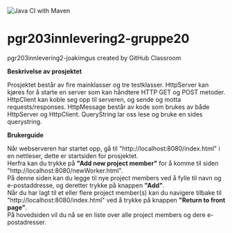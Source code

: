 
![Java CI with Maven](https://github.com/tinaeile/Http-server-database/workflows/Java%20CI%20with%20Maven/badge.svg)
# pgr203innlevering2-gruppe20
pgr203innlevering2-joakimgus created by GitHub Classroom

<strong>Beskrivelse av prosjektet</strong>

Prosjektet består av fire mainklasser og tre testklasser.
HttpServer kan kjøres for å starte en server som kan håndtere HTTP GET og POST metoder. 
HttpClient kan koble seg opp til serveren, og sende og motta requests/responses.
HttpMessage består av kode som brukes av både HttpServer og HttpClient.
QueryString lar oss lese og bruke en sides querystring. 

<strong>Brukerguide</strong>

Når webserveren har startet opp, gå til "http://localhost:8080/index.html" i en nettleser, dette er startsiden for prosjektet. 
<br>
Herfra kan du trykke på <strong>"Add new project member"</strong> for å komme til siden "http://localhost:8080/newWorker.html".
<br>
På denne siden kan du legge til nye project members ved å fylle til navn og e-postaddresse, og deretter trykke på knappen <strong>"Add"</strong>.
<br>
Når du har lagt til et eller flere project member(s) kan du navigere tilbake til "http://localhost:8080/index.html" ved å trykke på knappen <strong>"Return to front page"</strong>.
<br>
På hovedsiden vil du nå se en liste over alle project members og dere e-postadresser. 
